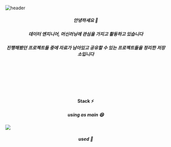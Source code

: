 ![header](https://capsule-render.vercel.app/api?height=200&text=As%20always&desc=Yujin's%20github&type=waving&fontSize=45&color=50bcdf&fontColor=000000&descAlignY=45&fontAlignY=25)
##### <p align="center">안녕하세요 👋</p>
##### <p align="center">데이터 엔지니어, 머신러닝에 관심을 가지고 활동하고 있습니다</p>
##### <p align="center">진행해봤던 프로젝트들 중에 자료가 남아있고 공유할 수 있는 프로젝트들을 정리한 저장소입니다</p>

<br/> <br/> <br/> <br/> <br/> 

#### <p align="center">Stack ⚡</p>
##### <p align="center">using as main 😄</p>
<img src="https://img.shields.io/badge/Python-3776AB?style=for-the-badge&logo=PYTHON&logoColor=White">

##### <p align="center">used 🤔</p>


<!--
**YUYUJIN/YUYUJIN** is a ✨ _special_ ✨ repository because its `README.md` (this file) appears on your GitHub profile.

Here are some ideas to get you started:

- 🔭 I’m currently working on ...
- 🌱 I’m currently learning ...
- 👯 I’m looking to collaborate on ...
- 🤔 I’m looking for help with ...
- 💬 Ask me about ...
- 📫 How to reach me: ...
- 😄 Pronouns: ...
- ⚡ Fun fact: ...
-->
